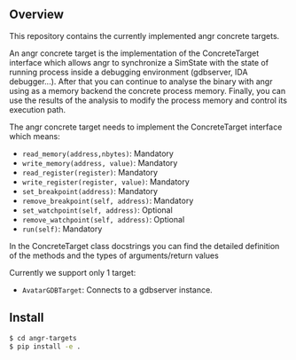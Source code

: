 ## Overview
This repository contains the currently implemented angr concrete targets.

An angr concrete target is the implementation of the ConcreteTarget interface which allows angr 
to synchronize a SimState with the state of running process inside a debugging environment (gdbserver, IDA debugger...). 
After that you can continue to analyse the binary with angr using as a memory backend the concrete process memory.
Finally, you can use the results of the analysis to modify the process memory and control its execution path. 

The angr concrete target needs to implement the ConcreteTarget interface which means:
- `read_memory(address,nbytes)`: Mandatory
- `write_memory(address, value)`: Mandatory
- `read_register(register)`: Mandatory
- `write_register(register, value)`: Mandatory
- `set_breakpoint(address)`: Mandatory
- `remove_breakpoint(self, address)`: Mandatory
- `set_watchpoint(self, address)`: Optional
- `remove_watchpoint(self, address)`: Optional
- `run(self)`: Mandatory

In the ConcreteTarget class docstrings you can find the detailed definition of the methods and the types of arguments/return values

Currently we support only 1 target:
- `AvatarGDBTarget`: Connects to a gdbserver instance.

## Install

```sh
$ cd angr-targets
$ pip install -e .
```

